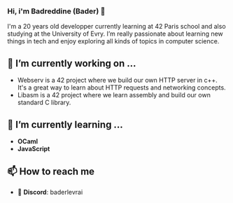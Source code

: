 ### Hi, i'm Badreddine (Bader) 👋

I'm a 20 years old developper currently learning at 42 Paris school and also studying at the University of Evry. I’m really passionate about learning new things in tech and enjoy exploring all kinds of topics in computer science.

## 🔭 I’m currently working on ...

- Webserv is a 42 project where we build our own HTTP server in c++. It's a great way to learn about HTTP requests and networking concepts.
- Libasm is a 42 project where we learn assembly and build our own standard C library.

## 🌱 I’m currently learning ...

- **OCaml**
- **JavaScript**

## 📫 How to reach me

- 🤖 **Discord**: baderlevrai


<!--
**baderlevrai/baderlevrai** is a ✨ _special_ ✨ repository because its `README.md` (this file) appears on your GitHub profile.

Here are some ideas to get you started:

- 🔭 I’m currently working on ...
- 🌱 I’m currently learning ...
- 👯 I’m looking to collaborate on ...
- 🤔 I’m looking for help with ...
- 💬 Ask me about ...
- 📫 How to reach me: ...
- 😄 Pronouns: ...
- ⚡ Fun fact: ...
-->
